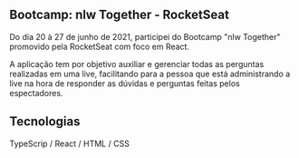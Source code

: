 ## Bootcamp: nlw Together - RocketSeat

Do dia 20 à 27 de junho de 2021, participei do Bootcamp "nlw Together" promovido pela RocketSeat com foco em React. 

A aplicação tem por objetivo auxiliar e gerenciar todas as perguntas realizadas em uma live, facilitando para 
a pessoa que está administrando a live na hora de responder as dúvidas e perguntas feitas pelos espectadores.

## Tecnologias

TypeScrip / React / HTML / CSS
